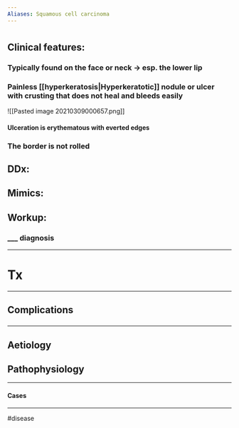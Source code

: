 ```yaml
---
Aliases: Squamous cell carcinoma
---
```

# 
## Clinical features:
### Typically found on the face or neck -> esp. the lower lip
### **Painless** [[hyperkeratosis|Hyperkeratotic]] nodule or ulcer with crusting that does not heal and bleeds easily
![[Pasted image 20210309000657.png]]
#### Ulceration is erythematous with everted edges
### The border is not rolled
## DDx:
###
## Mimics:
###
## Workup:
### ___ diagnosis
---
# Tx

---
## Complications
###

---
## Aetiology
## Pathophysiology

---
#### Cases


---
#disease 
